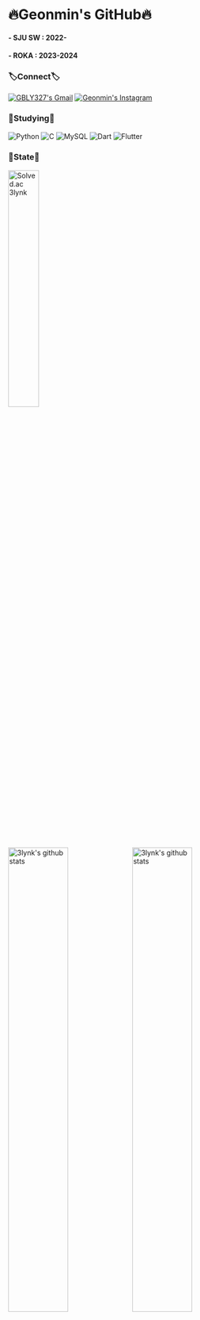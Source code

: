 <div align="">
<!--<h1><b>❤️‍🔥GBLY327's GitHub❤️‍🔥</b></h1>-->
<h1><b>🔥Geonmin's GitHub🔥</b></h1>
<h4>- SJU SW : 2022-</h4>
<h4>- ROKA : 2023-2024</h4>

<h3><b>🏷️Connect🏷️</b></h3>

<a href="mailto:kimgunmin77@gmail.com"><img align="center" src="https://img.shields.io/badge/Gmail-D14836?style=for-the-badge&logo=gmail&style=flat&logoColor=white" alt="GBLY327's Gmail" /></a>
<a href="https://www.instagram.com/geon2_.327"><img align="center" src="https://img.shields.io/badge/Instagram-%23E4405F.svg?style=for-the-badge&logo=Instagram&style=social&logoColor=white&link=https://www.instagram.com/geon2_.327/" alt="Geonmin's Instagram"/></a>

<h3><b>📝Studying📝</b></h3>

<img align="center" src="https://img.shields.io/badge/python-3670AB?style=for-the-badge&logo=python&style=flat&logoColor=ffdd54" alt="Python" />
<img align="center" src="https://img.shields.io/badge/c-%2300599C.svg?style=for-the-badge&logo=c&style=flat&logoColor=white" alt="C" />
<img align="center" src="https://img.shields.io/badge/MySQL-4479A1?style=for-the-badge&logo=mysql&style=flat&logoColor=white" alt="MySQL" />
<img align="center" src="https://img.shields.io/badge/dart-%230175C2.svg?style=for-the-badge&logo=dart&style=flat&logoColor=white" alt="Dart" />
<img align="center" src="https://img.shields.io/badge/Flutter-%2302569B.svg?style=for-the-badge&logo=Flutter&style=flat&logoColor=white" alt="Flutter" />
<br>

<!--
<img align="center" src="https://img.shields.io/badge/html5-%23E34F26.svg?style=for-the-badge&logo=html5&style=flat&logoColor=white" alt="HTML5" />
<img align="center" src="https://img.shields.io/badge/css3-%231572B6.svg?style=for-the-badge&logo=css3&style=flat&logoColor=white" alt="CSS3" />
<img align="center" src="https://img.shields.io/badge/javascript-%23323330.svg?style=for-the-badge&logo=javascript&style=flat&logoColor=%23F7DF1E" alt="JavaScript" />
-->
<!--
<h3><b>💻Tools💻</b></h3>

<img align="center" src="https://img.shields.io/badge/pycharm-143?style=for-the-badge&logo=pycharm&logoColor=black&color=black&style=flat&labelColor=green" alt="PyCharm" />
<img align="center" src="https://img.shields.io/badge/Visual%20Studio%20Code-0078d7.svg?style=for-the-badge&logo=visual-studio-code&style=flat&logoColor=white" alt="Visual Studio Code" />
<img align="center" src="https://img.shields.io/badge/Visual%20Studio-5C2D91.svg?style=for-the-badge&logo=visual-studio&style=flat&logoColor=white" alt="Visual Studio" />
-->
<h3><b>📌State📌</b></h3>

<a href="https://solved.ac/profile/kimgunmin77"><img align="center" width="35%" src="http://mazassumnida.wtf/api/v2/generate_badge?boj=kimgunmin77" alt="Solved.ac 3lynk"/></a><br>
<img align="center" width="49%" src="https://github-readme-stats.vercel.app/api?username=3LYNK&show_icons=true&theme=panda" alt="3lynk's github stats" />
<img align="center" width="49%" src="https://github-readme-stats.vercel.app/api/top-langs/?username=3LYNK&layout=compact&theme=tokyonight&langs_count=6" alt="3lynk's github stats"/>
</div>
